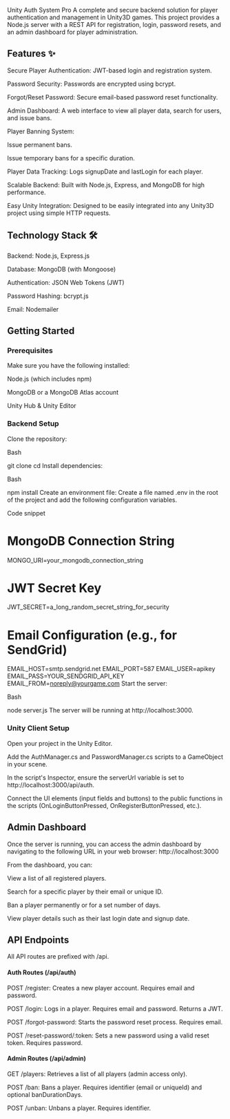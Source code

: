 Unity Auth System Pro
A complete and secure backend solution for player authentication and management in Unity3D games. This project provides a Node.js server with a REST API for registration, login, password resets, and an admin dashboard for player administration.

## Features ✨
Secure Player Authentication: JWT-based login and registration system.

Password Security: Passwords are encrypted using bcrypt.

Forgot/Reset Password: Secure email-based password reset functionality.

Admin Dashboard: A web interface to view all player data, search for users, and issue bans.

Player Banning System:

Issue permanent bans.

Issue temporary bans for a specific duration.

Player Data Tracking: Logs signupDate and lastLogin for each player.

Scalable Backend: Built with Node.js, Express, and MongoDB for high performance.

Easy Unity Integration: Designed to be easily integrated into any Unity3D project using simple HTTP requests.

## Technology Stack 🛠️
Backend: Node.js, Express.js

Database: MongoDB (with Mongoose)

Authentication: JSON Web Tokens (JWT)

Password Hashing: bcrypt.js

Email: Nodemailer

## Getting Started
### Prerequisites
Make sure you have the following installed:

Node.js (which includes npm)

MongoDB or a MongoDB Atlas account

Unity Hub & Unity Editor

### Backend Setup
Clone the repository:

Bash

git clone <your-repository-url>
cd <your-repository-folder>
Install dependencies:

Bash

npm install
Create an environment file: Create a file named .env in the root of the project and add the following configuration variables.

Code snippet

# MongoDB Connection String
MONGO_URI=your_mongodb_connection_string

# JWT Secret Key
JWT_SECRET=a_long_random_secret_string_for_security

# Email Configuration (e.g., for SendGrid)
EMAIL_HOST=smtp.sendgrid.net
EMAIL_PORT=587
EMAIL_USER=apikey
EMAIL_PASS=YOUR_SENDGRID_API_KEY
EMAIL_FROM=noreply@yourgame.com
Start the server:

Bash

node server.js
The server will be running at http://localhost:3000.

### Unity Client Setup
Open your project in the Unity Editor.

Add the AuthManager.cs and PasswordManager.cs scripts to a GameObject in your scene.

In the script's Inspector, ensure the serverUrl variable is set to http://localhost:3000/api/auth.

Connect the UI elements (input fields and buttons) to the public functions in the scripts (OnLoginButtonPressed, OnRegisterButtonPressed, etc.).

## Admin Dashboard
Once the server is running, you can access the admin dashboard by navigating to the following URL in your web browser:
http://localhost:3000

From the dashboard, you can:

View a list of all registered players.

Search for a specific player by their email or unique ID.

Ban a player permanently or for a set number of days.

View player details such as their last login date and signup date.

## API Endpoints
All API routes are prefixed with /api.

#### Auth Routes (/api/auth)
POST /register: Creates a new player account. Requires email and password.

POST /login: Logs in a player. Requires email and password. Returns a JWT.

POST /forgot-password: Starts the password reset process. Requires email.

POST /reset-password/:token: Sets a new password using a valid reset token. Requires password.

#### Admin Routes (/api/admin)
GET /players: Retrieves a list of all players (admin access only).

POST /ban: Bans a player. Requires identifier (email or uniqueId) and optional banDurationDays.

POST /unban: Unbans a player. Requires identifier.

